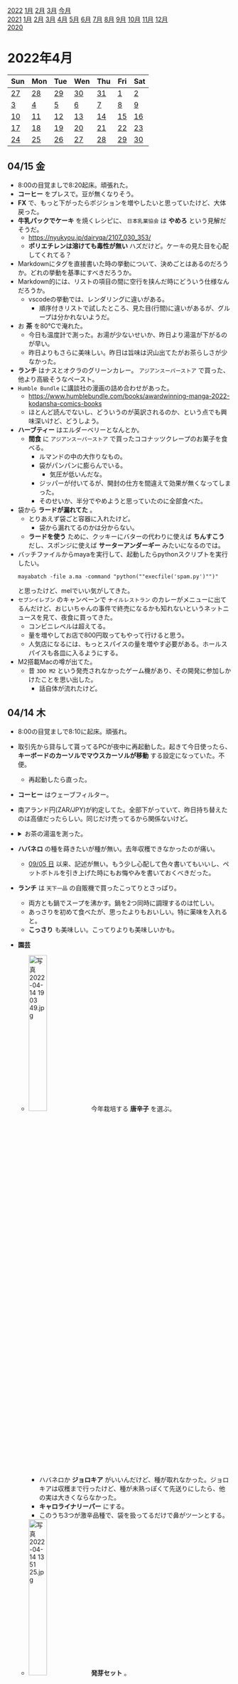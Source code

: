 [2022](README.md#2022) [1月](2022-01.md) [2月](2022-02.md) [3月](2022-03.md) [今月](2022-04.md)  
[2021](README.md#2021) [1月](2021-01.md) [2月](2021-02.md) [3月](2021-03.md) [4月](2021-04.md) [5月](2021-05.md) [6月](2021-06.md) [7月](2021-07.md) [8月](2021-08.md) [9月](2021-09.md) [10月](2021-10.md) [11月](2021-11.md) [12月](2021-12.md)  
[2020](README.md#2020)  

2022年4月
=========

|Sun|Mon|Tue|Wen|Thu|Fri|Sat|
|---|---|---|---|---|---|---|
|[27](2022-03.md#0327-日)|[28](2022-03.md#0328-月)|[29](2022-03.md#0329-火)|[30](2022-03.md#0330-水)|[31](2022-03.md#0331-木)|[1](#0401-金)|[2](#0402-土)|
|[3](#0403-日)|[4](#0404-月)|[5](#0405-火)|[6](#0406-水)|[7](#0407-木)|[8](#0408-金)|[9](#0409-土)|
|[10](#0410-日)|[11](#0411-月)|[12](#0412-火)|[13](#0413-水)|[14](#0414-木)|[15](#0415-金)|[16](#0416-土)|
|[17](#0417-日)|[18](#0418-月)|[19](#0419-火)|[20](#0420-水)|[21](#0421-木)|[22](#0422-金)|[23](#0423-土)|
|[24](#0424-日)|[25](#0425-月)|[26](#0426-火)|[27](#0427-水)|[28](#0428-木)|[29](#0429-金)|[30](#0430-土)|

## 04/15 金

- 8:00の目覚ましで8:20起床。頑張れた。
- __コーヒー__ をプレスで。豆が無くなりそう。
- __FX__ で、もっと下がったらポジションを増やしたいと思っていたけど、大体戻った。
- __牛乳パックでケーキ__ を焼くレシピに、 `日本乳業協会` は __やめろ__ という見解だそうだ。
  - https://nyukyou.jp/dairyqa/2107_030_353/
  - __ポリエチレンは溶けても毒性が無い__ ハズだけど。ケーキの見た目を心配してくれてる？
- Markdownにタグを直接書いた時の挙動について、決めごとはあるのだろうか。どれの挙動を基準にすべきだろうか。
- Markdown的には、リストの項目の間に空行を挟んだ時にどういう仕様なんだろうか。
  - vscodeの挙動では、レンダリングに違いがある。
    - 順序付きリストで試したところ、見た目(行間)に違いがあるが、グループは分かれないようだ。
- お __茶__ を80°Cで淹れた。
  - 今日も温度計で測った。お湯が少ないせいか、昨日より湯温が下がるのが早い。
  - 昨日よりもさらに美味しい。昨日は旨味は沢山出てたがお茶らしさが少なかった。
- __ランチ__ はナスとオクラのグリーンカレー。 `アジアンスーパーストア` で買った、他より高級そうなペースト。
- `Humble Bundle` に講談社の漫画の詰め合わせがあった。
  - https://www.humblebundle.com/books/awardwinning-manga-2022-kodansha-comics-books
  - ほとんど読んでないし、どういうのが英訳されるのか、という点でも興味深いけど、どうしよう。
- __ハーブティー__ はエルダーベリーとなんとか。
  - __間食__ に `アジアンスーパーストア` で買ったココナッツクレープのお菓子を食べる。
    - ルマンドの中の大作りなもの。
    - 袋がパンパンに膨らんでいる。
      - 気圧が低いんだな。
    - ジッパーが付いてるが、開封の仕方を間違えて効果が無くなってしまった。
    - そのせいか、半分でやめようと思っていたのに全部食べた。
- 袋から __ラードが漏れてた__ 。
  - とりあえず袋ごと容器に入れたけど。
    - 袋から漏れてるのかは分からない。
  - __ラードを使う__ ために、クッキーにバターの代わりに使えば __ちんすこう__ だし、スポンジに使えば __サーターアンダーギー__ みたいになるのでは。
- バッチファイルからmayaを実行して、起動したらpythonスクリプトを実行したい。
  ```
  mayabatch -file a.ma -command "python(""execfile('spam.py')"")"
  ```
  と思ったけど、melでいい気がしてきた。
- `セブンイレブン` のキャンペーンで `ナイルレストラン` のカレーがメニューに出てるんだけど、おじいちゃんの事件で終売になるかも知れないというネットニュースを見て、夜食に買ってきた。
  - コンビニレベルは超えてる。
  - 量を増やしてお店で800円取ってもやって行けると思う。
  - 人気店になるには、もっとスパイスの量を増やす必要がある。ホールスパイスも各皿に入るようにする。
- M2搭載Macの噂が出てた。
  - 昔 `3DO M2` という発売されなかったゲーム機があり、その開発に参加しかけたことを思い出した。
    - 話自体が流れたけど。

## 04/14 木

- 8:00の目覚ましで8:10に起床。頑張れ。
- 取引先から貸与して貰ってるPCが夜中に再起動した。起きて今日使ったら、 __キーボードのカーソルでマウスカーソルが移動__ する設定になっていた。不便。
  - 再起動したら直った。
- __コーヒー__ はウェーブフィルター。
- 南アランド円(ZAR/JPY)が約定してた。全部下がっていて、昨日持ち替えたのは高値だったらしい。同じだけ売ってるから関係ないけど。

- <details><summary>お茶の湯温を測った。</summary>

  - 今までは思ったよりもずっと温度が高かった。
  - 沸騰させたヤカンから、常温のステンレス真空マグカップに注いで92°C。
  - そこから __75°C__ にアラームをセットした。
  - 時間を計測しなかったが、結構かかった。
  - なるほど、 __美味しい__ 。
  - 毎日は面倒だ。別の方法で下げられるといいんだけど。
    - ウチは急須を使わない分、普通の淹れ方よりも温度を下げる要素が少ない。
  - 二番茶を淹れる時に少し試してみた。
    - ヤカンを回してからカップに注ぐと88°C。
    - 一度ヤカンに戻してもう1度カップに注ぐと78°C。
  - 温度計の温度が安定するまで待つ時間が普段と違うが、目安になるかな？
  </details>

- __ハバネロ__ の種を蒔きたいが種が無い。去年収穫できなかったのが痛い。
  - [09/05 日](2021-09.md#0905-日) 以来、記述が無い。もう少し心配して色々書いてもいいし、ペットボトルを引き上げた時にもお悔やみを書いておくべきだった。
- __ランチ__ は `天下一品` の自販機で買ったこってりとさっぱり。
  - 両方とも鍋でスープを沸かす。鍋を2つ同時に調理するのは忙しい。
  - あっさりを初めて食べたが、思ったよりもおいしい。特に薬味を入れると。
  - __こっさり__ も美味しい。こってりよりも美味しいかも。
- __園芸__
  - <img src='images/%E5%86%99%E7%9C%9F%202022%2D04%2D14%2019%2003%2049.jpg' alt='写真 2022-04-14 19 03 49.jpg' width='30%'> 今年栽培する __唐辛子__ を選ぶ。
    - ハバネロか __ジョロキア__ がいいんだけど、種が取れなかった。ジョロキアは収穫まで行ったけど、種が未熟っぽくて先送りにしたら、他の実は大きくならなかった。
    - __キャロライナリーパー__ にする。
    - このうち3つが激辛品種で、袋を扱ってるだけで鼻がツーンとする。
  - <img src='images/%E5%86%99%E7%9C%9F%202022%2D04%2D14%2013%2051%2025.jpg' alt='写真 2022-04-14 13 51 25.jpg' width='30%'> __発芽セット__ 。
    - 左上のリーパーは単独で1鉢に。
    - 他の3つは寄せ植えにしようと思う。
      - 左下は隠れてしまったが __オレガノ__ 。何度やっても発芽しなかった。
        - 他は __レモンバーム__ と __ラベンダー__ 。
        - レモンバームは __水耕栽培__ で行けると思うけど、もう1種類が思い付かなかった。
    - 乾燥防止にラップでも掛けたいが、暑くて煮えても困る。室内という選択肢もあるが。
- 夕方、別にお腹が空いたわけではないが、口寂しくて燻製とセロリを食べる。
- 食べ始めたら止まらなくなって、セロリ煮込みに油かすを掛けて塩卵を乗せた。
  - 煮込みがハーブっぽいから、五香粉っぽい塩卵は合わない。塩卵と油かすは合うと思ったんだけど、ソッチだけ試せば良かった。
- __ロードブリティッシュ__ こと `リチャードギャリオット` が __新しいMMO RPG__ を作るそうだ。
  - 彼がやってた `Shroud of the Avatar` はまだサービス中らしいけど、どんな具合だろうか。
- pupil と puppy には関係が無いのかな？
  - あるらしい。 `pupa` が語源で、ラテン語で girl のことだそうだ。
  - https://www.merriam-webster.com/words-at-play/the-word-history-of-puppy-puppet-and-pupil
- ダライアスの `approaching fast` は急速接近中？
- 水耕栽培に失敗しなのは、そういえばニラがあったな。
  - 使いたい分を少しだけチョキチョキするのはイイ感じだな。どうしようか。
- 炭酸水が欲しくて、スーパーに買い物に行ってきた。
  - 冷凍品以外は、別の日にして新大久保で買えば、別の日の運動の理由になったのに。
  - 冷凍のひき肉とシーフードミックス、ツナ缶とオイルサーディン、インスタント麺、オクラとナス、炭酸水。
    - 缶詰はドンキとか業務スーパーが得意そうだ。
    - オクラとナスは明日の昼にグリーンカレーにしようと思う。
      - ナスが1本40円未満で久しぶりに見る安さだった。
    - インスタント麺は [02/21 月](2022-02.md#0221-月) に書いた `ZUBAAAN` 。すっかり忘れてた。
- __ハーブティー__ はフィールニューだそうで、アニス、フェンネル、カルダモン。
  - 結局炭酸水を使わないって言うね。

- <details><summary>SIMDの行列演算</summary>

  左から掛ける
  ```glsl
    m[0].xyzw * v.xyzw
  + m[1].xyzw * v.xyzw
  + m[2].xyzw * v.xyzw
  + m[3].xyzw * v.xyzw
  ```
  の転置が
  ```glsl
  vec4(dot(m[0],v), dot(m[1],v), dot(m[0],v), dot(m[0],v))
  ```
  で、右から掛ける
  ```glsl
    m[0].xyzw * v.xxxx
  + m[1].xyzw * v.yyyy
  + m[2].xyzw * v.zzzz
  + m[3].xyzw * v.wwww
  ```
  の転置は
  ```glsl
  vec4(dot(m[0],v.xxxx), dot(m[1],v.yyyy), dot(m[1],v.zzzz), dot(m[1],v.wwww))
  ```
  である。
  - 行列を転置するのは正規直行行列のアフィン変換でベクトルレジスタを節約するときに使う。
  </details>

- `aiko` 新曲出してるんだ。
- こんなことを言うのは恥ずかしいが、 __波の屈折__ の理屈が分かってない。
  - > 波の周波数が変わらずに進む速度が変わる(Wikipedia)
    
    というのは知識として知っているが、遅くなるから曲がる？

    > エネルギー保存の法則や運動量保存の法則による(Wikipedia)

    としても、振幅が変わるんじゃなくて向きが変わるのが納得できる説明を見たことが無い。
    - そんなに本気で探したワケでもないけど。
- 以前に在宅で仕事をしていた時、昼飯をどうしていたのか思い出した。
  - 昼だけではなく、基本的にはつまみ食いしかしてなかった。
  - つまみ食いするための作り置きをいつも用意していた。
    - それとシャウエッセンの大袋。
- 1:00頃に布団に入ったが眠れなかったので2:00に起きて熱いシャワーを浴びた。
  - 体温が下がるときに眠くなるから、一度体温を上げると眠くなりやすい説。
    - ついでに体力を使うことも眠気を誘いやすくするのではなかろうか。
- vscodeのMarkdownプレビューのカーソル位置が不安定。
  - HTMLタグに弱いみたいだ。
  - 色々試していたら更に不可解な挙動になって、reloadしたら直った。
    - タグ問題もそういうことかもしれないが、挙動検証する気になれない。

## 04/13 水

- 8:00の目覚ましの前に7:00に目が覚めたが二度寝して9:30起床。
- <img src='images/%E5%86%99%E7%9C%9F%202022%2D04%2D13%209%2053%2022.jpg' alt='写真 2022-04-13 9 53 22.jpg' width='30%'> 鶏モモ肉の __燻製__ の仕込みで __サーキュレータで乾かす__ 。
  - 鶏肉は昨日下味をつけて保存しておいたもの。
- __コーヒー__ はプレス。
- お __茶__ の湯温を測ってみたら85°C。昨日より低くしたつもりだけど、これでも高過ぎる。普段は更に高かったのか。
  - 茶葉が少し少なかったかな？
- __ランチ__ は作り置きと、タイのインスタント袋麺クリーミートムヤムシュリンプ味に玉ねぎとピーマンとシーフードミックスを入れたもの。
- <img src='images/%E5%86%99%E7%9C%9F%202022%2D04%2D13%2013%2012%2045.jpg' alt='写真 2022-04-13 13 12 45.jpg' width='30%'> <img src='images/%E5%86%99%E7%9C%9F%202022%2D04%2D13%2013%2013%2049.jpg' alt='写真 2022-04-13 13 13 49.jpg' width='30%'> 燻製を掛ける。
  - リンゴチップに __ピートパウダー__ 。
  - 2段にして80°Cで15分熱燻。
- __園芸__
  - <img src='images/%E5%86%99%E7%9C%9F%202022%2D04%2D13%2013%2043%2011.jpg' alt='写真 2022-04-13 13 43 11.jpg' width='30%'> [04/04 日](2021-04.md#0404-日) 以来の __発芽セット__ 作成。
    - 自宅で種を採取した __バジル__ 、 __青紫蘇__ 、 __赤紫蘇__ 。
  - <img src='images/%E5%86%99%E7%9C%9F%202022%2D04%2D13%2013%2054%2019.jpg' alt='写真 2022-04-13 13 54 19.jpg' width='30%'> 何度やっても発芽しない __ジェルボール__ に __カモミール__ を蒔いてみた。
  - <img src='images/%E5%86%99%E7%9C%9F%202022%2D04%2D13%2013%2054%2035.jpg' alt='写真 2022-04-13 13 54 35.jpg' width='30%'> __フェンネル__ を、去年途中で枯れた __パーライト__ のペットボトルで再チャレンジ。
    - 水やり過ぎの根腐れの可能性を考えて、底に穴を開けた。
      - 思ったより抜ける。保水しない。
    - 去年はパーライトの低い容器で発芽させてからペットボトルに移した。ペットボトルに直接種蒔きでも発芽するだろうか。水分が足りないかも知れない。
  - <img src='images/%E5%86%99%E7%9C%9F%202022%2D04%2D13%2013%2058%2045.jpg' alt='写真 2022-04-13 13 58 45.jpg' width='30%'> __ホップ__ と __南高梅__ を柵の近くに移動。
  - __レモンバーム__ を植えたい。
  - レモンバームは試してないけど、いくつかのハーブが水耕で失敗している。
  - 土で、いくつか __寄せ植え__ してみようかと思ってる。
    - 何度やっても発芽しない __オレガノ__ とか。
  - ということで、発芽ポットが欲しい。
- __FX__ で離隔してポジり直そうと思ったら、南アランド円(ZAR/JPY)の指値が約定しなかった。
  - 成り行きでポジり直すだけだとスワップ分を損するので、上下に少し広げた指値出したら、コレだけ刺さらなかった。
- `Registory` -> `Registry`
- vscodeのツールパネルのon/offに `ctrl+B` を当てているんだけど、 .md の編集の時はBOLDになる。
- __ハーブティー__ はスリーミントだそうだ。
- まだ19:00は暗いのか。定時の後に園芸したいんだけど。

- <details><summary>ランニングの途中で飲食店に寄りたいのだが、暑い時期は何を着たらいいのだろうか。</summary>

  - インナーは汗まみれになり、そのまま席に着くのは良くない。
    - 椅子に汗が付くことと、汗で冷える。
  - 上に薄手のシャツを羽織る場合、羽織ったまま走ったら同じことだ。
    - ウェストポーチにでも入れるか、腰に巻くか。
  - 着替えを入れる何かを持っていくなら、着替えのインナーも入れたいね。
  </details>

- __ウォーキング__ を兼ねて `島忠` に買い物。
  - 寄せ植えするのに、直接鉢に蒔いてもいいんだけど、水やりの関係で小さな発芽用のポットに蒔きたい。
  - ついでに `天下一品` の自販機を使ってみたかったので、こってりとあっさりを1人前ずつ買ってきた。
    - 1人前が結構重い。スープが大きい。
- GRITの本だけど、ヒトラーがGRITを持っているとか、本物のGRITと悪いGRITがあるというのは恣意的過ぎるんじゃないの。
- 久しぶりに `Wordle` をやったら、HitとBlowを間違えた。3回目で C?UN? まで行ったのに、LUNCHとMUNCHを試してゲームオーバー。
- <img src='images/%E5%86%99%E7%9C%9F%202022%2D04%2D13%2022%2024%2009.jpg' alt='写真 2022-04-13 22 24 09.jpg' width='30%'> <img src='images/%E5%86%99%E7%9C%9F%202022%2D04%2D13%2022%2027%2007.jpg' alt='写真 2022-04-13 22 27 07.jpg' width='30%'> 帰宅して、鶏もも肉の __燻製__ をカットした。
- `Art Of Gravity` というパズルゲームを全面クリアした。
  - 多分Unityの物理エンジンを使っていて、挙動が毎回同じじゃない。ランダムで解けたり解けなかったりは良くない。
  - レベルデザインが、もう少し工夫できると思うし、ステージ数も足りないと思う。

## 04/12 火

- 目覚ましなしで8:00起床。明日も早起きしたい。
- __コーヒー__ をプレスで淹れた。
- __園芸__
  - <img src='images/%E5%86%99%E7%9C%9F%202022%2D04%2D12%209%2050%2058.jpg' alt='写真 2022-04-12 9 50 58.jpg' width='30%'> __ホップ__ を植え替えた。
    - 土を用意するために、枯れた鉢をようやく片付けた。
  - <img src='images/%E5%86%99%E7%9C%9F%202022%2D04%2D12%209%2051%2015.jpg' alt='写真 2022-04-12 9 51 15.jpg' width='30%'> ベランダの __カレーの木__ の芽。
  - <img src='images/%E5%86%99%E7%9C%9F%202022%2D04%2D12%209%2052%2034.jpg' alt='写真 2022-04-12 9 52 34.jpg' width='30%'> そうそう、 __イチジク__ の葉ってこんなだよね。
- お __茶__ を淹れるのは久しぶりな気がする。
  - いつもよりは少し湯温低め(適温よりは高め)で淹れたら美味しい。明日は適温を目指してみようか。
- __ランチ__ はタイのインスタント袋やきそばのSalted Egg味と、オムレツに玉ねぎとピーマンとシーフードミックスを入れたもの。
  - Salted Eggはパンチ効いてる。シッカリ辛いし硫黄の香り。
- 種蒔きに備えて、1年以上放置した __発芽セット__ を洗って煮沸。
  - 燻製用の鍋にお湯を沸かして、沈めた。80°C以上あれば良いハズ。まあ、雑菌が増えてた感じはしないけど。
- 近所のスーパーで買ってきた __ハーブティー__ を開けた。
  - 5種類入っているうちのNight Time。
- `AppAgg` で `Cultist Simulator` というのを見つけてきて落とした。
- `Line Music` が単品購入サービスを止めるから __返金__ するという。
  - Line本体のコインでサービスしてたら良かったと思うんだけど、どんな理由があったんだろう。
  - サブスクは継続だって。
- 自宅で __晩酌__ 。セロリ煮込みとシーフードミックスと豆腐をレンチン。酒は煮込みで余った赤ワイン。
  - 足りなかったのでオイルサーディンを開けた。
    - レモン果汁を入れて混ぜたらマヨネーズっぽい。
    - [07/26 月](2021-07.md#0726-月) の __青スコーピオン__ も使ったけどあまり辛くない。
      - 辛味が抜けたのか、そのまま食べてみる勇気は出ない。
- 2:00に床に就いたが暑かったせいもあって眠れなかった。時間は見なかったけど4:00は過ぎたかな。
  - 窓を開けていて、上を掛けると暑いが取ると寒い。

## 04/11 月

- 8:00の目覚ましで9:00起床。
- __園芸__
  - <img src='images/%E5%86%99%E7%9C%9F%202022%2D04%2D11%209%2055%2036.jpg' alt='写真 2022-04-11 9 55 36.jpg' width='30%'> 昨日買ってきた __ホップ__ 。植え替えしないと。
  - <img src='images/%E5%86%99%E7%9C%9F%202022%2D04%2D11%2010%2020%2011.jpg' alt='写真 2022-04-11 10 20 11.jpg' width='30%'> ベランダの方の __ライムの木__ がワサワサ。
- __ランチ__ は大根と鶏むね肉とセロリ煮込みと、セロリ煮込みに蟹ペーストを入れたスープ。
  - セロリ煮込みは別に美味しくないけど飽きずに食べられそう。
  - 鶏むね肉は全然スープを吸わない。煮凝りみたいなスープだからかも知れないけど。
- 間食にタロイモチップス。あんまり味がないけど悪くない。食感だけでも楽しい。
- 縦読み漫画を読んでみた。全部そうなのか知らないが、余白が多くてスカスカでスクロールが大変。
- コロナ新規感染者が増えているが、 __歓送迎会シーズン__ を含んでいたにも関わらず、指数的な伸びになっているようには見えない。案外、 __感染爆発せずに済む__ かも？
- __晩飯__ は鶏むね肉のスープとセロリ煮込みを合わせてみた。美味しい。
- 近所のスーパーに買い物に行って、帰ってきたら眠かったから仮眠するつもりが、朝まで寝てた。
  - 寝る時間が後ろにずれ気味だったから良かった。
  - 鶏肉を仕込んだり種蒔きしたりするつもりだったが、1日くらいいいだろう。

## 04/10 日

- 7:00の目覚ましで9:00に起きたが二度寝して10:30起床。
- 下北沢でボードゲームの集まりがあるけど気が乗らないのでパスした。
- __クラフトコーラ__ シロップというか、スパイスのウォッカ漬け(ラムの方がおおいんだけど)が、ほんのり色付いてきた。
  - 味見したら結構美味しいが、まだシナモンとライムの香りしかしない。
- `オザキフラワーパーク` という園芸店に行きたい。11km以上。
  - 19:00までやってるそうだ。 `渋谷園芸` は18:00だから、より遅くて嬉しい。
  - 欲しいものは __コブミカン__ の木。
- __ウォーキング__ 。
  - __新井薬師__ を通って駅前のたこ焼き屋でたこ焼きを買って歩きながら食べる。
  - 西武新宿沿いを移動。隣の __沼袋__ で __コーヒー__ を買って歩きながら食べる。
  - さらに隣の __野方__ へ。有名な焼きとん屋の `秋元屋` で __晩酌__ 。
    - 16:00開店だけど15:30くらいに到着したので散歩して時間を潰す。
      - 売れ残りなのか、花屋でイチゴの苗が1鉢110円で売ってた。僕の買ったのと同じ品種。
    - 最後の5分くらいは公園で本を読んでいて、その間に10人くらいの並びが出来て、流石だと思った。
      - 開店直後じゃなければ入れなかったかも知れない。
- 残りの距離を歩くかどうか決めていなかったが、電車で __上石神井__ まで移動。
  - 最寄り駅は上石神井ではなく __武蔵関__ なんだけど、急行待ち合わせがあったんだっけかな？上石神井から歩いた。
    - <img src='images/%E5%86%99%E7%9C%9F%202022%2D04%2D10%2017%2036%2012.jpg' alt='写真 2022-04-10 17 36 12.jpg' width='30%'> 
  - オザキフラワーパークは思ったほど広くはなかったが、品揃えが他の店と違ってて良かった。
  - コブミカンは無かった。まだ季節じゃないのかな。カレーリーフは沢山あるのに。
  - __ホップ__ を買ってきた。
- 帰りは武蔵関から。
- 中井で下りて知り合いの店に顔を出して歩いて帰った。
  - 知り合いの店には特売品だったパクチーの苗を押し付けてきた。
- __完全試合__ だって。凄いね。
  - 初めて `佐々木朗希` の読みをググった。

## 04/09 土

- 7:00の目覚ましで8:10起床。
  - もう少し頑張りたかった。
  - 電灯を点けて寝れば良かった。
- __園芸__
  - <img src='images/%E5%86%99%E7%9C%9F%202022%2D04%2D09%209%2010%2020.jpg' alt='写真 2022-04-09 9 10 20.jpg' width='30%'> __セージ__ の頭に付いたのは蕾かな？
  - <img src='images/%E5%86%99%E7%9C%9F%202022%2D04%2D09%209%2011%2037.jpg' alt='写真 2022-04-09 9 11 37.jpg' width='30%'> __野イチゴ__ が良く伸びるが葉の色が薄い。
  - <img src='images/%E5%86%99%E7%9C%9F%202022%2D04%2D09%209%2012%2000.jpg' alt='写真 2022-04-09 9 12 00.jpg' width='30%'> __梅__ がワサワサ。
  - <img src='images/%E5%86%99%E7%9C%9F%202022%2D04%2D09%209%2012%2055.jpg' alt='写真 2022-04-09 9 12 55.jpg' width='30%'> __スコッチボンネットイエロー__ に新芽があるように見えるが、本当に伸びるだろうか。少し遅くなかろうか。
- __コーヒー__ を円錐フィルターで濃い目に淹れたら解像感が減って味や香りが分からなくなった。酸味は強くなった。
- カットした鶏むね肉を煮汁に漬けておいたが、スープを吸ってジューシーとはならなかった。
  - もう一度似てみる。カットした断面からスープを吸うといいんだけど。
  - 繊維にほぐすのは流石に面倒かな？
- 写真を大きいままpushしてしまった。
  - git resetしてgit push --forceした。
- __クラフトコーラ__ シロップを作るのに、ホール __クローブ__ が足りないし、 __シナモン__ を使い切りそうなので、 __歩いて__ __大久保__ へ買いに行く。
  - 一番近い店にするつもりだったのが休業中で、ついでに遠回りして歩いてきた。
  - 入ったことのない __ハラル食材店__ でスパイスを購入し、サモサを1つ買って __歩きながら食べる__ 。
  - 折角昼くらいに出掛けたから、どこかで __ランチ__ を食べようと、大久保駅から百人町交差点に抜ける斜めの道を通ったら `小さなカレーの家` という __牛筋カレー__ で人気のお店が入れそうなので食べてきた。
    - 市販のルーで煮てるんだろうと決めつけていたが、アニスのような香りが強烈な、個性的なカレーだった。市販のルーじゃない。
    - なるほど人気が出るワケだ。
  - <img src='images/%E5%86%99%E7%9C%9F%202022%2D04%2D09%2013%2038%2056.jpg' alt='写真 2022-04-09 13 38 56.jpg' width='30%'> 大久保通りの八百屋で、巨大な __セロリ__ が108円。
    - 使い道はないけどとりあえず買う。
  - 別のスーパーにも寄って、卵と赤ワインを購入。
- <img src='images/%E5%86%99%E7%9C%9F%202022%2D04%2D09%2014%2029%2053.jpg' alt='写真 2022-04-09 14 29 53.jpg' width='30%'> シナモン、クローブ、カルダモン、ライムの葉、氷砂糖、ウォッカ、ラム。
  - ラムはウォッカが途中でなくなったkら使っただけだけど、最初からラムでも良かったかも知れない。
- <img src='images/%E5%86%99%E7%9C%9F%202022%2D04%2D09%2015%2019%2035.jpg' alt='写真 2022-04-09 15 19 35.jpg' width='30%'> <img src='images/%E5%86%99%E7%9C%9F%202022%2D04%2D09%2015%2037%2053.jpg' alt='写真 2022-04-09 15 37 53.jpg' width='30%'> <img src='images/%E5%86%99%E7%9C%9F%202022%2D04%2D09%2015%2057%2056.jpg' alt='写真 2022-04-09 15 57 56.jpg' width='30%'> セロリと玉ねぎとピーマンを炒めて赤ワイン煮込みにする。
  - トマト缶を1つ使って、赤ワインをその空き缶で量って入れたら多過ぎて煮詰めるのが大変だった。
    - でも、味的にはこんなものだとおもうから、煮詰める方を諦めるべきなのかも知れない。
  - <img src='images/%E5%86%99%E7%9C%9F%202022%2D04%2D09%2015%2022%2023.jpg' alt='写真 2022-04-09 15 22 23.jpg' width='30%'> 余ったセロリを水に浸すための丁度良い花瓶が無くて、塩壺に活ける。
- __練馬__ の `渋谷園芸` に __コブミカン__ を探しに行った。
  - また家を出るのが遅くなって、歩かずに電車で行った。
  - <img src='images/%E5%86%99%E7%9C%9F%202022%2D04%2D09%2018%2001%2047.jpg' alt='写真 2022-04-09 18 01 47.jpg' width='30%'> 大きな鉢で6500円というのがあったが、それじゃあ詰まらないし、瀬戸物の鉢だったので、それは趣味じゃないから植え替えが必要になる。
- タイ屋台料理立ち飲みの店 `福道ひょうたん` で一杯。
- 表の看板に「水餃子180円、生ビール280円」と書いてある台湾料理屋 `百楽園` で __晩酌__ 。
  - 一緒に頼んだ冷菜よりも水餃子が早く出る。
  - 安いしボリュームがあるし味の素。
    - ミミガーも沢山だし、野菜春巻きは3本で380円。
  - チャーハンと唐揚げと麻婆豆腐をテイクアウト。
- GRITの本で「特徴的な強み」のオンラインテストが推薦されていて、やってみたが、僕の強みが反映されそうな設問じゃなかった。
  - GRITの説明と例示ばかりで全然進まない。

## 04/08 金

- 7:00の目覚ましで7:20起床。
  - できれば今日も早寝して、明日も早く起きたい。
  - 僕は簡単に生活サイクルが遅い方にシフトする。
- 鉢植えの水の吸い上げが悪い。昨日は寒かったのかな？
  - 最高気温19°Cの曇りか。うーん。
- 昨日仕込んだ鶏むね肉の圧力鍋はパサパサ。
  - スープを肉が吸って欲しかったんだけど。
  - 急冷したせいかな？
  - 切ってスープと一緒に冷蔵庫に入れた。
  - これで吸ってくれればいいんだけど、吸わなかったら、浸した状態で加熱してみようと思う。
  - ジューシーにしたいわけじゃなくて、ホロホロでいい。パサパサを脱出したい。
- __コーヒー__ を __円錐フィルター__ で淹れた。
  - 少し豆が少なかったか、シャープな感じ。パンチが少ない。喉奥の辛みを感じ、個性的。
- __山椒のハチミツ漬け__ を使いたくて __紅茶__ を淹れたら濃過ぎた。
  - いつも紅茶が薄過ぎたので多めにしたら多過ぎた。
  - 甘みが足りなかったので2017年消費期限のレモンシロップも入れた。
  - 渋すぎる以外は悪くない。
  - CTC紅茶なので鍋で煮出す。ホールのシナモン、クローブ、カルダモンも入ってる。
- 取引先のオンライン懇親会に参加した。
  - ワイヤレスイヤホンのバッテリーが2時間しかもたないんだけど。
- __クラフトコーラ__ のレシピがアチコチにあるけど、 __チャイから紅茶を抜いてレモンを入れた__ 感じ。
  - シナモン、クローブ、カルダモンでシロップを作っておいたら、レモンを入れればコーラ、見空くティーを入れればチャイ、という風になるかも知れない。
- 酔ったような感覚になったが、カフェインの取り過ぎだろうか、何かのスパイスが多すぎだっただろうか。
- `ゴールデンカムイ` は `封神演義` みたいだな。
- アレクサンドリア図書館について、ユリウスカエサルに焼かれたことをとても残念に思っていた。
  - Wikipediaを見てて思い直したが、そこで焼かれなくても、現代まで残ってたハズは無い。
- `コンチキ号探検記` の `ヘイエルダール` は、 1970年にすでに海洋汚染を意識していたそうだ。凄い。

## 04/07 木

- __コーヒー__ は __ウェーブフィルター__ で淹れた。
  - プレスとあまりベクトルに違いがない。オイルが少ないからかな？湯温高めだからかも知れない。
- ランチは作り置きと、アンチョビピクルスのチャンプルー的なもの。
  - 冷凍シーフードミックスを入れたので、水分が残る仕上がり。
- まだ案外徹夜でも働ける。
  - 今日は打ち合わせが多かったこともあるけど。
    - 誰かと話していると集中しやすい。
- __鶏むね肉を圧力鍋__ で20分。
  - 火の通った肉がスープに浸るように、袋に入れて煮た。
    - 袋が鍋肌に付かないように、また袋のスープがこぼれないように、丼に入れて。
  - 案外アルコールが抜けてなかった。蒸発したら袋の外に行くと思ったが、袋に滞留したらしい。
    - 蒸気が袋に入ってきて薄まらないようにもしたいので難しい。
    - 薄まってもいいかな？
- 22:00くらいかな？就寝。

## 04/06 水

- 目覚ましを掛け忘れて11:39起床。
  - iPhoneは電池が切れていたが、iPadはスヌーズしてた。
  - 窓を開けっ放し、エアコンを点けっ放しだった。
- 寝坊したのでコーヒーは無し。チャイを淹れた。
- `individual` が名詞として使われるっていうのがね。
  - 後ろの d を s と間違えてしまう。
- __ランチ__ は作り置き。
- なんで __受信料を払ってるのにNHKの著作物が国民の所有じゃない__ んだろうね。
- iPhoneのミュートが効かなくなった。
- flake8 の警告抑制は例えば `# noqa: E501`。 E501 は行が長過ぎる警告。
- `ワードウルフ` で「乙姫」とか「スーパー銭湯」とか言われたら __多分狼__ だろう。
- 寝坊したので定時が21:00。
- どこかへ食べに行こうかと思ったが、ダラダラしてるうちに23:00
- ゴミを出してスーパーへ作り置きの買い出し。
- 流しの下の __玉ねぎの芽が伸びてた__ 。
- 大根を割って干して、鶏むね肉を日本酒と塩コショウに漬け、作り置きに大根の葉とモヤシと玉ねぎの芽を炒めた。
- GRITの本に、「最高だった時の自分」がどんなだったか分析するというのが書いてあって、なるほどと思った。
  - でも、あのままの自分だったらどうだったかに興味はあるけど、戻りたいワケじゃない。
- `ゴールデンカムイ` が完結記念で4/28まで無料で読めるって。
- 8:00まで寝付けなかったので寝ないことにする。

## 04/05 火

- 8:00の目覚ましで8:50起床。
- __園芸__
  - <img src='images/%E5%86%99%E7%9C%9F%202022%2D04%2D05%209%2053%2005.jpg' alt='写真 2022-04-05 9 53 05.jpg' width='30%'> <img src='images/%E5%86%99%E7%9C%9F%202022%2D04%2D05%209%2054%2011.jpg' alt='写真 2022-04-05 9 54 11.jpg' width='30%'> __梅__ __白加賀__ と __豊後__ の木も芽が伸びてきた。
  - <img src='images/%E5%86%99%E7%9C%9F%202022%2D04%2D05%209%2053%2027.jpg' alt='写真 2022-04-05 9 53 27.jpg' width='30%'> __南高梅__ はワサワサ。
  - <img src='images/%E5%86%99%E7%9C%9F%202022%2D04%2D05%209%2054%2038.jpg' alt='写真 2022-04-05 9 54 38.jpg' width='30%'> ベランダで冬を越した __ライムの木__ の新芽が勢いがいい。
    - 室内で冬を越した方より勢いがいい。
    - 四季を感じた方がいいのかも知れないが、 __今年は寒かった__ から、カレーリーフとライムは片方ずつ室内に入れた。
- __コーヒー__ を少し濃いめ、少し湯温高めで淹れてみた。
  - 昨日より複雑だし、花のような香りを感じる。
    - 普通の濃さとどちらが美味しいとは言えない。それぞれに美味しい。
- vscodeのmulti rootは、ワークスペースに複数のフォルダを入れられる話だったのか。
  - 複数のワークスペースを使える話だと思ってた。設定ファイルが、グローバルに1個だったのがワークスペース(というか作業フォルダ)毎に持てるようになった話なのかと。
- `Code Spell Checker (cSpell)` というスペルチェッカを使っている。
  - Pythonの `repr` とかの単語を登録したいが、言語単位の設定はワークスペース単位にしかないらしい。
  - 全部のワークスペースで横断的に設定したいんだけど。
  - ワークスペース毎の設定をユーザー毎の設定に書いたら普通に動いたようだ。
    - ただし、外部のカスタム辞書のパスを設定するので、カスタム辞書の共有が悩ましい。
    - 辞書の内容自体はDropboxで共有するようにした。
      - それぞれのPCに設定するには、シンボリックリンクを張る。
        - Win10でmklinkに権限が必要と言うのが何とも。
- vscodeの更新で、言語毎に設定の上書きができるようになった。使わないかも知れないけど素晴らしい。
- __ランチ__ は作り置きと蟹スープ。
  - 蟹スープには、みじん切りの玉ねぎとキャベツとピーマンを __ラード__ で炒めたものが入ってる。
    - ラードとニンニクの香るこのスープは、表現するに __チャーハン味__ 。
- ascii形式のFBXを行指向で読めると思っていたら、そんなことはなかった。
  - `,` や `:` や `;` が入った文字列があると、少し真面目に処理しないといけない。
    - `;` コメント中の `:` は少し手当てしたが、そのせいで行末コメントは非対応になった。
- Pythonに __`++` 演算子が無い__ 。
  - 無いのは構わないんだけど、エラーにならない。
    - と思ったら、後置ではエラーになるそうだ。
    - 前置では、 __符号を2回書いた__ と解釈されて、エラーにならないそうだ。
      https://atsuoishimoto.hatenablog.com/entry/20121024/1351008010
- 英語の自動詞と他動詞がピンと来ない。
  - 目的語を取るかどうかというが、そんなの大事？
  - 他動詞が `transitive verb` で、自動詞が `intransitive verb` らしい。
  - transitive は `having or containing` だそうだ。
  - では `transition` はというと `change or shift` が第一義なんだけど、他の意味には `linking, connecting` もあるそうだ。
- 去年、 __transitionが動詞__ だということに驚いたのだが、そのことが日記にない。
  - `transit + ion` なら名詞でしょ。
    ```
    The suffix -ion is used to turn verbs into nouns.
    ```
    だってさ。 https://www.ck12.org/spelling/the-suffix-ion/lesson/A-Suffix-ion/
- イギリスの飲食チェーンが「 __チキンキエフをチキンキーウに名称変更__ 」したそうだ。
  - それで思い出したが、 `ミニストップ` でチキンキエフが売ってて、買おうと思っていた。
    - Webサイトに行ってみると[商品ページ](https://www.ministop.co.jp/syohin/products/detail026466.html)には終売と書いてないので、買いに行こう。
- ミニストップの初台(西新宿山手通り)店が無くなってた。
  - 幡ヶ谷の渋谷本町6丁目はまだあったがチキンキエフは無かった。
- 今日は飲むつもりじゃなかったが、ここまで来たので `ハラミが主役` という __セルフ飲み放題__ のお店へ。
  - セルフなので、無茶なカクテルを作る。
    - トマトサワー原液、シークワーサーサワー原液、ハイボールのカクテルはとてもマズかった。
- 人気では入れなかった `はたがや牛タンテール` は、今なら予約無しで座れそう。

## 04/04 月

- 8:00の目覚ましで9:20に起床。
- <img src='images/%E5%86%99%E7%9C%9F%202022%2D04%2D04%209%2032%2045.jpg' alt='写真 2022-04-04 9 32 45.jpg' width='30%'> __ラード__ が固まってたが、思ったよりも緩い。市販のラードをチューブから絞るのは少し大変なのに。
- __コーヒー__ を濃い目に淹れてみた。温度低めで時間長め。
  - 酸味を感じるようになった。
  - この程度なら濃過ぎという感じではないかな？でも、少な目の方が味の解像感はあるかな。
- vscodeでカーソルを上下移動したときのルールが良く分からない。
  - 行頭に移動して上下してると、行末や行頭や行の真ん中辺りだったり。
  - 不可解な挙動だと思うんだけど、みんな折り返し表示してないのかな？
- __ランチ__ は作り置きと、アンチョビキャベツと、蟹スープ。
  - 昨日買った __アンチョビのピクルス__ とニンニクをバターで炒めて、キャベツに絡める。
    - ピクルスというが、 __材料には酸味成分が入っていない__ 。
      - 何故ピクルスと呼ぶのかと思ったが、 __かなり酸っぱい！__ 発酵して酢酸が強烈。
      - バターで炒めるとチーズのようだ。
      - 美味しいけど、 __アンチョビの代わりにはならない__ 。ナンプラーとも違う。
    - いつもキャベツが多過ぎる。
  - 蟹スープは昨日も使った __蟹ペースト__ 。乾燥ワカメも茹でて、溶き卵を浮かべる。満足感があって良い。
    - __油かす__ も入れたが、良くも悪くもならなかった。
  - __むね肉__ は場所によっては結構いい食感だ。
    - 多分コラーゲンの多いところ、良く運動してる部位だと思うので、平飼いとかの高い奴ならこの程度が丁度良いかも。
- [01/12 水](2022-01.md#0112-水) に買った __ハーブティー__ をようやく飲み切った。1か月もたないと思ってたのに。
- ネットニュースによると、業務スーパーで __グラスフェッドバター__ が250g450円程度で売ってるらしい。
  - `シリコンバレー式最強の食事` という本で、穀物で育った牛ではなく、草で育った牛のバターが良いと勧めてて、それがグラスフェッド。
    - バターコーヒーを流行させた本。
  - 草で育つとカロチン豊富になって黄色みが強いそうな。
  - 興味はあったんだけど、通販は送料で割高になる。
    - こないだ `富澤商店` で見かけて、1kg2500円程度で、高くも安くもないという値段で欲しかったんだけど、1kgは冷凍庫が大変。
  - 250gで買えて、値段も高くないので、こないだのを使い切ったら探しに行こう。結構かかりそうだけど。
- キノコを1日で使い切らないので、色が悪くなって、少しクッタリする。
  - キノコの保存は常温の方がいいが、ワンルームだと人間が快適な温度なので、それでは高過ぎる。部屋が複数あれば、冬は玄関近くは涼しいと思うけど。
  - 夏に冷蔵は当然だけど、冬でもそうすべきなんだろうか。
  - 買ってきてすぐにバラして冷凍する選択肢もあるが、炒め物だと投入タイミングが難しいかも知れない。
- そうか、 __メモリ解放コードにコンパイラ__ が介入すればいいのか。
  - Nimという言語があるそうで、ヒープにあるオブジェクトでもコンパイラがもう不要だと判断したら回収するそうだ。
    - 他から参照されない、とかをコンパイラが追跡する。
  - グローバルなヒープ1つだけを使うことが多いと思うが、ゲームではステージ単位などで __ヒープを別々に__ したりしていた。
    - 断片化予防(高速化にもなる)や、時にはメモリが足りることを保証するとか、そういう利点がある。
  - 上手く行くと、サブヒープは、不要になった時に全部捨てるだけで良くなったりする。
    - メモリ解放が全くなくなると、かなり速くなる。
    - ついでに、ステージ初期化時に確保して、ステージ破棄まで開放しないものを1つのヒープから取るようにすると、ヒープではなくスタックで良くなり、確保も極端に速くなる。
      - サイズの分からない領域が一時的に欲しければ、グローバルなヒープか、小さいならスタックを使えばよい。
  - これをやろうとすると、プログラマがケアしなければならなくて、あまり深いところまでやる気にはなれなかった。
    - どのヒープから確保するのかはプログラマが指定しなければならないが、解放についてはコンパイラがコードを挿入することで、上手く行くかも知れない。
    - メモリ解放しか不要な領域確保なら、スタックの場合は全く呼び出し自体が不要だ。
    - OS資源開放などが必要な場合には、ちゃんと呼び出しが必要なので、そこを判別する必要がある。プログラマがマークする形でいいと思うが。
- こういう風には型ヒントを書けないか。
  ```python
  key: str, value: str = (s.strip() for s in kv)
  ```
- __ブロッコリ__ を小房に分けて逆さにして __フライパンで蒸す__ といいというのを見てやってみた。
  - 100mlの水を入れて沸騰してから150秒ということだったが、フライパンが大き過ぎて、沸騰したのが分からなかった。
  - たっぷりのお湯を沸かすよりは早いだろう。
- __晩飯__ はブロッコリのアンチョビ炒め。
  - コチラは本物のアンチョビペースト。
    - ブロッコリは明日食べようと思っていたけど、容器を選ぶのが面倒になって、今日食べた。
  - ついでに油かすを食べた。
- 22:30揺れた。真下からの感じ。
  - 珍しい揺れだったが、P波とS波の間隔がそんなに長くなかったから、大したことはないだろう。

## 04/03 日

- __ランチ__ は __蟹ペースト__ の卵炒めとカップ麺。
  - [03/06 日] に買った蟹ペーストを使いたかった。
    - 玉ねぎのみじん切りとキノコを蟹ペーストで炒めて、スクランブルエッグと合わせた。
    - これはフォーのスープを即席で作る製品なんだって。
  - `ニュータンタンメン` のニンニクダブルが美味しかった。僕が店で食べてたのはコッチだ。
- 買い物に出かける。
  - 欲しいのは、 __ラード__ と __アンチョビ__ の大瓶 。
  - <img src='images/%E5%86%99%E7%9C%9F%202022%2D04%2D03%2016%2056%2036.jpg' alt='写真 2022-04-03 16 56 36.jpg' width='30%'> 大久保通りの業務スーパー `塩田屋` で、 __冷凍豚脂__ を見つけた。
    - 安い。1kgチョイのを購入。
    - 加熱すると、ラードと油かすが取れる、というところまでは知っている。
  - <img src='images/%E5%86%99%E7%9C%9F%202022%2D04%2D03%2017%2007%2036.jpg' alt='写真 2022-04-03 17 07 36.jpg' width='30%'> `アジアンスーパーストア` で __アンチョビのピクルス__ を買ってきた。
    - 以前に買って、他人に押し付けたことがある。
      - ナンプラーの強烈な匂い。かなり臭い。
      - この値段なら気軽に使えるので、 __アンチョビの代わり__ になるかどうか、アンチョビキャベツを作って試してみる。
    - ついでにお菓子と、 __歩きながら食べ飲み__ する豚の串焼きとビールを買った。
    - ビールは `サンミゲル` だって。聞き覚えがない。
    - `レッドブル` という、アレではない栄養ドリンクが売っていた。
  - 小次郎というラーメン屋が油そばになってた。
    - 開店割引きしてて行列。
  - `モンゴモロ` が新宿御苑にできてて、2号店だと思っていたら移転だった。新大久保の店はステーキ屋になってた。
  - 職安通りから明治通りを通って大久保通りに行き、 `韓国横丁` という施設の入口の、屋台料理の店で __晩酌__ 。
    - ここに入ってる店は、2人前からの料理の店が多いので、屋台料理なら1人分で注文できるだろうと。
    - <img src='images/%E5%86%99%E7%9C%9F%202022%2D04%2D03%2017%2036%2028.jpg' alt='写真 2022-04-03 17 36 28.jpg' width='30%'> __韓国おでん__ は練り物を串に刺したもの。板状のを折って刺してある。
      - ヤカンのスープを飲むためのコップを一緒に出してくれる。
  - もう一軒、新大久保の `日本再生酒場もつ焼きい志井` でウーロンハイともつ焼きと煮込み。
    - 激辛煮込みはチョイ辛。
  - `業務スーパー` に寄ったら傘を取られた。新大久保治安悪い。
- __ラードを煮る__ 。
  - __細胞壁を破壊__ すべきなので、まず __圧力鍋__ にかける。
  - 水が全然足りなかったので、300ml追加。
    - 調べてみると、脂身1kgに対して100ml程度らしい。無くてもいいんだけど。
    - 300mlが蒸発するにはかなり時間がかかった。
  - 煮込んで柔らかくなった脂身をザクザクと切って小さくする。
  - <img src='images/%E5%86%99%E7%9C%9F%202022%2D04%2D03%2021%2046%2021.jpg' alt='写真 2022-04-03 21 46 21.jpg' width='30%'> <img src='images/%E5%86%99%E7%9C%9F%202022%2D04%2D03%2021%2057%2028.jpg' alt='写真 2022-04-03 21 57 28.jpg' width='30%'> 初めてで加減が分からず、イイ感じのキツネ色に揚げる。
    - __油かす__ はカラッカラ。パン粉レベル。沢山あるけど何に使おうか。
  - <img src='images/%E5%86%99%E7%9C%9F%202022%2D04%2D03%2022%2000%2020.jpg' alt='写真 2022-04-03 22 00 20.jpg' width='30%'> 思ったより温度が高かった。少し時間が経って165°Cなので、200°C近くあったかも知れない。別にシットリと仕上げるものじゃないからいいんだけど。
  - <img src='images/%E5%86%99%E7%9C%9F%202022%2D04%2D03%2023%2000%2045.jpg' alt='写真 2022-04-03 23 00 45.jpg' width='30%'> 温度が下がるのを待ってポリ袋に。
    - 1時間経っても75°Cまでしか下がってなかった。
  - 台所の __掃除が大変__ だった。
- 真空調理機で __茹で鶏__ を58°Cで3時間。
  - 温度が低いと食感がブヨブヨするので、前回は少し高めの63°Cから始めてみた。
  - 58°Cは低過ぎるかと思ったが、皮がちょっとブヨブヨする程度で、これでもややパサついた。
    - ドリップがほとんど出なかったことは良かった。
    - 次は、更に温度を下げるか、パサつかないようにブライン液で漬けこんでからにしてみるか。
  - むね肉の下味は、圧力鍋にかけるつもりで酒を入れていて、真空調理で空気が抜けないので、アルコールが全く飛んでいない。
  - 真空調理機 `Anova` が簡単に分解出来て、意図せずにバラしてしまった。
    - これまで気付かなかったことにショック。
- 2:00に布団に入ったが、寝付いたのは6:00。
- __GRIT__ の本を読んでるが、2割を超えても自慢話しか出てこない。
- `Amazon Prime Reading` で筋トレの人が書いた鶏肉の料理本を読んだが、炊飯器で8時間保温とか出てきて、そんなのやる気が出ない。
  - 調理の理屈の話がない。4時間だとどうなのか説明して欲しい。
  - 自画自賛が凄い。
  - 鶏ひき肉と卵白と山芋の練り物は美味しそうだ。
- `基本の78パターンで英会話フレーズ800` という本がいい感じなんだけど、千本ノックしてる人向けだと思う。
  - 僕がやっても集中できないし覚えられない。もっと基礎的な文法が身に付いた後に、かなりやる気の時でないと。
- サラっと一通り読んで、別の英語の本を借りた。

## 04/02 土

- __園芸__
  - <img src='images/%E5%86%99%E7%9C%9F%202022%2D04%2D02%2014%2034%2018.jpg' alt='写真 2022-04-02 14 34 18.jpg' width='30%'> 昨日買ったスコップで、新芽が出ない __トリニダードスコーピオン__ を掘り返した。
    - 根っこは生きてるように見える。
    - 地上部の成長点が無くなったから芽が出ないだけなのかも知れない。
      - 剪定した時に傷口を保護していたら違ったかも知れない。
  - <img src='images/%E5%86%99%E7%9C%9F%202022%2D04%2D02%2014%2036%2009.jpg' alt='写真 2022-04-02 14 36 09.jpg' width='30%'> __イチゴ__ の花が咲いた。
    - 元々実が付いてるのを買ってきたが、自宅で咲くのは初めて。
  - <img src='images/%E5%86%99%E7%9C%9F%202022%2D04%2D02%2014%2038%2020.jpg' alt='写真 2022-04-02 14 38 20.jpg' width='30%'> イチゴを収穫した。
    - 美味しさがウリの品種じゃないから仕方ないけど、あまり甘くない。
    - 付け根まで赤くなるくらい収穫が遅かったからか、香りは強い。
- iOSのパズルゲーム `NABOKI` を全面クリアした。もっと難しい面が出てくると思っていたけど。
- `Amazon Prime Reading` を物色した。
  - 7冊ストック。
  - 英語学習のがいくつもストックしてあるけど、全然読まない。
    - 「 __語源辞典__ 」の本がなかなかいいと思うんだけど、1回読み通しても覚えないと意味がなさそう。
      - それと、行ったり来たりして、他のとの比較をしたくなるので、 __紙の本__ で勉強した方が良さそうだ。
- `realize` は「理解する」が第1義なんだ。
- <img src='images/%E5%86%99%E7%9C%9F%202022%2D04%2D02%2023%2010%2045.jpg' alt='写真 2022-04-02 23 10 45.jpg' width='30%'> <img src='images/%E5%86%99%E7%9C%9F%202022%2D04%2D02%2023%2013%2034.jpg' alt='写真 2022-04-02 23 13 34.jpg' width='30%'> __バター__ を買ってきた。
  - 200g のを4分割して、それぞれ空気に触れないようにして __冷凍__ する。
  - 必要な時に、必要なだけ包丁で切って使う。 __細いから冷たくても切れる__ 。
- ラードとアンチョビを物色しに

## 04/01 金

- 8:00の目覚ましで9:00起床。
- 起きた時に、胃にモノが入っている感覚が嫌い。
  - 夜中に味見した鶏むねを食べ過ぎた。
- 「全然土が乾いてないな」と思いながら水やりして気付いたが、昨日の夜に雨が降ったんだった。
- そうなんだ。
  ```python
  class MyClass:
    @classmethod
    def create() -> 'MyClass': # 型ヒントで自身を指定する場合は文字列に。
      return MyClass()
  ```
- Pythonで引数をMappingインターフェースで展開できるんだから、メンバと値で展開して欲しい。
  - 無茶かな？
- `while node = read_node(lines) is not None: ...` みたなのはflake8に怒られる。
- つい括弧を忘れて `exit` と書いてしまう。
  - スクリプト言語だという強過ぎる印象がまだ抜けない。
- vscodeのPython拡張のエラーチェックが、セーブしないと反映されないのが悲しい。
- __ランチ__ は玉ねぎのオムレツと作り置き。
  - 鶏むね肉が、柔らかいけどパサパサで、口の水分が無くなる。
- __濃厚接触者__ 通知アプリで濃厚接触者だと言われた。
  - こないだの日曜だって。
    - まあ、一人飲みしてただけだし、感染してそうな気はしない。
    - 面と向かって話したのも店員くらいで、まあまあの距離。
      - アレで感染してたら、流石の感染力と言える。
    - 早起き出来たら、一応 __PCR検査__ しに行こう。
- __アンチョビ__ を使い切って、買おうか作ろうか迷ってる。
  - 自作の方が美味しいということはない。
  - 放置し過ぎてペースト状になって、それが使いやすかったが、ペーストのを買って来ればいい。
  - 作った方が安いけど、どうするかな。
  - いつもマイワシで作っているので脂が多い。
    - 放置期間が長いと悪くなってしまう。
    - 作ってる最中は鰯の刺身そのもので、つまみ食いするのも楽しみではある。
- `島忠` で __スコップ__ を買ってきた。
  - ついでに中野の `ドンキホーテ` と東中野の `業務スーパー` でラードとアンチョビを見てきた。
    - ラードは無かった。アンチョビは瓶のサイズが __小さくて割高__ だった。業務スーパーに __アンチョビペースト__ があったので買ってきた。
- 日記のヘッダを出力するPythonスクリプトを書いた。
- ヘッダのカレンダーは案外邪魔かも。
  - 今まで、当日の記事はファイルの先頭に行けばすぐだったが、そこから下に行く量が増えた。

<!-- cSpell:words wordle SIMD xyzw aiko noqa repr mklink Anova NABOKI -->
<!-- cSpell:ignore ZUBAAAN registory -->
